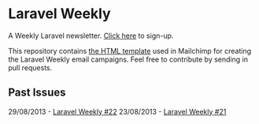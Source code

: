 # Laravel Weekly

A Weekly Laravel newsletter. [Click here](http://eepurl.com/DGabL) to sign-up.

This repository contains [the HTML template](newsletter.html) used in Mailchimp for creating the Laravel Weekly email campaigns. Feel free to contribute by sending in pull requests.

## Past Issues

29/08/2013 - [Laravel Weekly #22](http://us7.campaign-archive1.com/?u=60fa14809d4de70a885daf382&id=e3cc4c94d4)
23/08/2013 - [Laravel Weekly #21](http://us7.campaign-archive2.com/?u=60fa14809d4de70a885daf382&id=c4862519b5)
